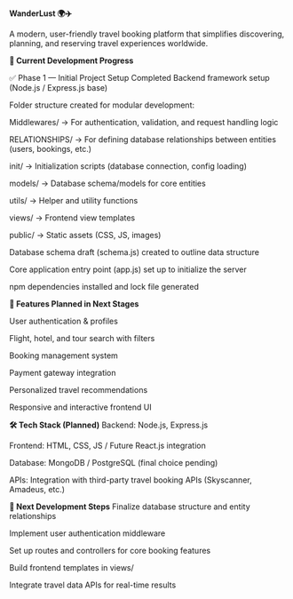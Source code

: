 **WanderLust 🌍✈️**

A modern, user-friendly travel booking platform that simplifies discovering, planning, and reserving travel experiences worldwide.









**📌 Current Development Progress**

✅ Phase 1 — Initial Project Setup Completed
Backend framework setup (Node.js / Express.js base)

Folder structure created for modular development:

Middlewares/ → For authentication, validation, and request handling logic

RELATIONSHIPS/ → For defining database relationships between entities (users, bookings, etc.)

init/ → Initialization scripts (database connection, config loading)

models/ → Database schema/models for core entities

utils/ → Helper and utility functions

views/ → Frontend view templates

public/ → Static assets (CSS, JS, images)

Database schema draft (schema.js) created to outline data structure

Core application entry point (app.js) set up to initialize the server

npm dependencies installed and lock file generated













**🎯 Features Planned in Next Stages**

User authentication & profiles

Flight, hotel, and tour search with filters

Booking management system

Payment gateway integration

Personalized travel recommendations

Responsive and interactive frontend UI











**🛠️ Tech Stack (Planned)**
Backend: Node.js, Express.js

Frontend: HTML, CSS, JS / Future React.js integration

Database: MongoDB / PostgreSQL (final choice pending)

APIs: Integration with third-party travel booking APIs (Skyscanner, Amadeus, etc.)







**📅 Next Development Steps**
Finalize database structure and entity relationships

Implement user authentication middleware

Set up routes and controllers for core booking features

Build frontend templates in views/

Integrate travel data APIs for real-time results
